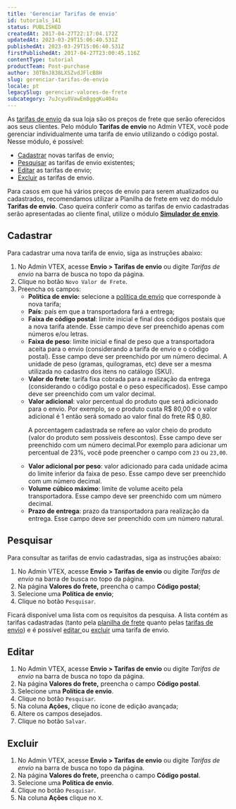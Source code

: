 ```yaml
---
title: 'Gerenciar Tarifas de envio'
id: tutorials_141
status: PUBLISHED
createdAt: 2017-04-27T22:17:04.172Z
updatedAt: 2023-03-29T15:06:40.531Z
publishedAt: 2023-03-29T15:06:40.531Z
firstPublishedAt: 2017-04-27T23:00:45.116Z
contentType: tutorial
productTeam: Post-purchase
author: 30TBnJ838LXSZvdJFlcB8H
slug: gerenciar-tarifas-de-envio
locale: pt
legacySlug: gerenciar-valores-de-frete
subcategory: 7uJcyu0VawEm8ggqKu404u
---
```


As [tarifas de envio](https://help.vtex.com/pt/tutorial/tarifas-de-envio--1Balpg3rv0854udEPedvMM) da sua loja são os preços de frete que serão oferecidos aos seus clientes. Pelo módulo **Tarifas de envio** no Admin VTEX, você pode gerenciar individualmente uma tarifa de envio utilizando o código postal. Nesse módulo, é possível:

* [Cadastrar](#cadastrar) novas tarifas de envio;
* [Pesquisar](#pesquisar) as tarifas de envio existentes;
* [Editar](#editar) as tarifas de envio;
* [Excluir](#excluir) as tarifas de envio.

<div class="alert alert-info">
Para casos em que há vários preços de envio para serem atualizados ou cadastrados, recomendamos utilizar a Planilha de frete em vez do módulo <b>Tarifas de envio</b>. Caso queira conferir como as tarifas de envio cadastradas serão apresentadas ao cliente final, utilize o módulo <b><a href="https://help.vtex.com/pt/tutorial/simulacao-de-frete--tutorials_144">Simulador de envio</b></a>.
</div>

## Cadastrar

Para cadastrar uma nova tarifa de envio, siga as instruções abaixo:

1. No Admin VTEX, acesse **Envio > Tarifas de envio** ou digite *Tarifas de envio* na barra de busca no topo da página.     
2. Clique no botão `Novo Valor de Frete`.  
3. Preencha os campos:
    * **Política de envio:** selecione a [política de envio](https://help.vtex.com/pt/tutorial/politica-de-envio--tutorials_140) que corresponde à nova tarifa;
    * **País**: país em que a transportadora fará a entrega;
    * **Faixa de código postal**: limite inicial e final dos códigos postais que a nova tarifa atende. Esse campo deve ser preenchido apenas com números e/ou letras.
    * **Faixa de peso**: limite inicial e final de peso que a transportadora aceita para o envio (considerando a tarifa de envio e o código postal). Esse campo deve ser preenchido por um número decimal. A unidade de peso (gramas, quilogramas, etc) deve ser a mesma utilizada no cadastro dos itens no catálogo (SKU). 
    * **Valor do frete**: tarifa fixa cobrada para a realização da entrega (considerando o código postal e o peso especificados). Esse campo deve ser preenchido com um valor decimal.
    * **Valor adicional**: valor percentual do produto que será adicionado para o envio. Por exemplo, se o produto custa R$ 80,00 e o valor adicional é 1 então será somado ao valor final do frete R$ 0,80.<p>A porcentagem cadastrada se refere ao valor cheio do produto (valor do produto sem possíveis descontos). Esse campo deve ser preenchido com um número decimal.Por exemplo para adicionar um percentual de 
23%, você pode preencher o campo com `23` ou `23,00`.</p>
    * **Valor adicional por peso**: valor adicionado para cada unidade acima do limite inferior da faixa de peso. Esse campo deve ser preenchido com um número decimal.
    * **Volume cúbico máximo**: limite de volume aceito pela transportadora. Esse campo deve ser preenchido com um número decimal.
    * **Prazo de entrega**: prazo da transportadora para realização da entrega. Esse campo deve ser preenchido com um número natural.

## Pesquisar

Para consultar as tarifas de envio cadastradas, siga as instruções abaixo:

1. No Admin VTEX, acesse **Envio > Tarifas de envio** ou digite *Tarifas de envio* na barra de busca no topo da página.    
2. Na página **Valores do frete,** preencha o campo **Código postal**;
3. Selecione uma **Política de envio**;
4. Clique no botão `Pesquisar`.

Ficará disponível uma lista com os requisitos da pesquisa. A lista contém as tarifas cadastradas (tanto pela [planilha de frete](https://help.vtex.com/pt/tutorial/planilha-de-frete--tutorials_127) quanto pelas [tarifas de envio](https://help.vtex.com/pt/tutorial/tarifas-de-envio--1Balpg3rv0854udEPedvMM)) e é possível [editar ](#editar)ou [excluir](#excluir) uma tarifa de envio.

## Editar

1. No Admin VTEX, acesse **Envio > Tarifas de envio** ou digite *Tarifas de envio* na barra de busca no topo da página.    
2. Na página **Valores do frete,** preencha o campo **Código postal**.  
3. Selecione uma **Política de envio**.  
4. Clique no botão `Pesquisar`.
5. Na coluna **Ações,** clique no ícone <i class="fas fa-edit"></i>  de edição avançada;
6. Altere os campos desejados.  
7. Clique no botão `Salvar`.

## Excluir

1. No Admin VTEX, acesse **Envio > Tarifas de envio** ou digite *Tarifas de envio* na barra de busca no topo da página.    
3. Na página **Valores do frete,** preencha o campo **Código postal**.  
4. Selecione uma **Política de envio**.  
5. Clique no botão `Pesquisar`.  
6. Na coluna **Ações** clique no `X`.
